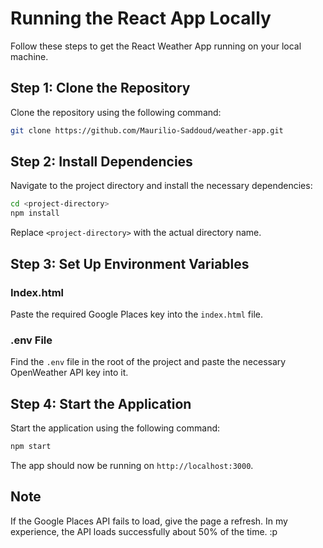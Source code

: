 
# Running the React App Locally

Follow these steps to get the React Weather App running on your local machine.

## Step 1: Clone the Repository

Clone the repository using the following command:

```bash
git clone https://github.com/Maurilio-Saddoud/weather-app.git
```

## Step 2: Install Dependencies

Navigate to the project directory and install the necessary dependencies:

```bash
cd <project-directory>
npm install
```

Replace `<project-directory>` with the actual directory name.

## Step 3: Set Up Environment Variables

### Index.html

Paste the required Google Places key into the `index.html` file.

### .env File

Find the `.env` file in the root of the project and paste the necessary OpenWeather API key into it.

## Step 4: Start the Application

Start the application using the following command:

```bash
npm start
```

The app should now be running on `http://localhost:3000`.

## Note

If the Google Places API fails to load, give the page a refresh. In my experience, the API loads successfully about 50% of the time. :p
